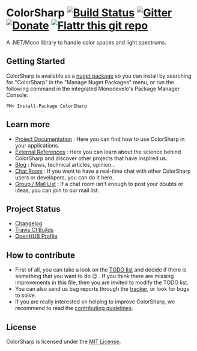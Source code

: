 ColorSharp [![Build Status](https://travis-ci.org/Litipk/ColorSharp.svg?branch=master)](https://travis-ci.org/Litipk/ColorSharp) [![Gitter](https://badges.gitter.im/Join%20Chat.svg)](https://gitter.im/Litipk/ColorSharp?utm_source=badge&utm_medium=badge&utm_campaign=pr-badge&utm_content=body_badge) [![Donate](https://img.shields.io/gratipay/castarco.svg "Donate")](https://gratipay.com/castarco/) [![Flattr this git repo](http://api.flattr.com/button/flattr-badge-large.png)](https://flattr.com/submit/auto?user_id=castarco&url=https://github.com/Litipk/ColorSharp/&title=ColorSharp&language=&tags=github&category=software)
==========

A .NET/Mono library to handle color spaces and light spectrums.

## Getting Started

ColorSharp is available as a [nuget package](https://www.nuget.org/packages/ColorSharp/) so you can install by searching for "ColorSharp" in the "Manage Nuget Packages" menu, or run the following command in the integrated Monodevelo's Package Manager Console:

`PM> Install-Package ColorSharp`

## Learn more

 * [Project Documentation](https://github.com/Litipk/ColorSharp/wiki) : Here you can find how to use ColorSharp in your applications.
 * [External References](https://github.com/Litipk/ColorSharp/blob/master/REFERENCES.md) : Here you can learn about the science behind ColorSharp and discover other projects that have inspired us.
 * [Blog](https://colorsharp.wordpress.com/) : News, technical articles, opinion...
 * [Chat Room](https://gitter.im/Litipk/ColorSharp) : If you want to have a real-time chat with other ColorSharp users or developers, you can do it here.
 * [Group / Mail List](https://groups.io/org/groupsio/litipk_colorsharp) : If a chat room isn't enough to post your doubts or ideas, you can join to our mail list.

## Project Status

 * [Changelog](https://github.com/Litipk/ColorSharp/blob/master/CHANGELOG.md)
 * [Travis CI Builds](https://travis-ci.org/Litipk/ColorSharp)
 * [OpenHUB Profile](https://www.openhub.net/p/ColorSharp)

## How to contribute

 * First of all, you can take a look on the [TODO list](https://github.com/Litipk/ColorSharp/blob/master/TODO.md) and decide if there is something that you want to do :wink: . If you think there are missing improvements in this file, then you are invited to modify the TODO list.
 * You can also send us bug reports through the [tracker](https://github.com/Litipk/ColorSharp/issues), or look for bugs to solve.
 * If you are really interested on helping to improve ColorSharp, we recommend to read the [contributing guidelines](https://github.com/Litipk/ColorSharp/blob/master/CONTRIBUTING.md).

## License

ColorSharp is licensed under the [MIT License](https://github.com/Litipk/ColorSharp/blob/master/LICENSE).
